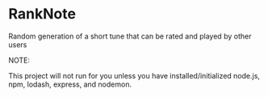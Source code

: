 # RankNote
Random generation of a short tune that can be rated and played by other users

NOTE:

This project will not run for you unless you have installed/initialized node.js, npm, lodash, express, and nodemon.
